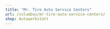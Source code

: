 ```yaml
---
title: "Mr. Tire Auto Service Centers"
url: /columbus/mr-tire-auto-service-centers/
shop: Autowerkstatt
---
```


